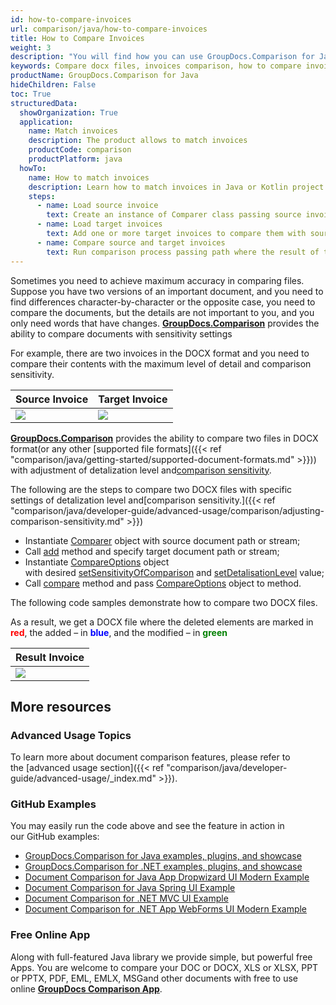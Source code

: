 ```yaml
---
id: how-to-compare-invoices
url: comparison/java/how-to-compare-invoices
title: How to Compare Invoices
weight: 3
description: "You will find how you can use GroupDocs.Comparison for Java inside your production when comparing invoices. Look at file comparison sensitivity configuration and other use cases of the GroupDocs.Comparison API"
keywords: Compare docx files, invoices comparison, how to compare invoices
productName: GroupDocs.Comparison for Java
hideChildren: False
toc: True
structuredData:
  showOrganization: True
  application:
    name: Match invoices
    description: The product allows to match invoices
    productCode: comparison
    productPlatform: java
  howTo:
    name: How to match invoices
    description: Learn how to match invoices in Java or Kotlin project
    steps:
      - name: Load source invoice
        text: Create an instance of Comparer class passing source invoice as a constructor parameter
      - name: Load target invoices
        text: Add one or more target invoices to compare them with source one
      - name: Compare source and target invoices
        text: Run comparison process passing path where the result of the comparison will be saved
---
```


Sometimes you need to achieve maximum accuracy in comparing files. Suppose you have two versions of an important document, and you need to find differences character-by-character or the opposite case, you need to compare the documents, but the details are not important to you, and you only need words that have changes. **[GroupDocs.Comparison](https://products.groupdocs.com/comparison)** provides the ability to compare documents with sensitivity settings

For example, there are two invoices in the DOCX format and you need to compare their contents with the maximum level of detail and comparison sensitivity.

| Source Invoice                                           | Target Invoice                                             |
| -------------------------------------------------------- | ---------------------------------------------------------- |
| ![](/comparison/java/images/how-to-compare-invoices.png) | ![](/comparison/java/images/how-to-compare-invoices_1.png) |

[**GroupDocs.Comparison**](https://products.groupdocs.com/comparison) provides the ability to compare two files in DOCX format(or any other [supported file formats]({{< ref "comparison/java/getting-started/supported-document-formats.md" >}})) with adjustment of detalization level and[comparison sensitivity](https://docs.groupdocs.com/display/comparisonjava/Set+Comparison+Sensitivity+While+Comparing+Documents).

The following are the steps to compare two DOCX files with specific settings of detalization level and[comparison sensitivity.]({{< ref "comparison/java/developer-guide/advanced-usage/comparison/adjusting-comparison-sensitivity.md" >}})

- Instantiate [Comparer](https://apireference.groupdocs.com/comparison/java/com.groupdocs.comparison/Comparer) object with source document path or stream;
- Call [add](<https://apireference.groupdocs.com/comparison/java/com.groupdocs.comparison/Comparer#add(java.lang.String)>) method and specify target document path or stream;
- Instantiate [CompareOptions](https://apireference.groupdocs.com/comparison/java/com.groupdocs.comparison.options/CompareOptions) object with desired [setSensitivityOfComparison](<https://apireference.groupdocs.com/comparison/java/com.groupdocs.comparison.options/CompareOptions#setSensitivityOfComparison(int)>) and [setDetalisationLevel](<https://apireference.groupdocs.com/comparison/java/com.groupdocs.comparison.options/CompareOptions#setDetalisationLevel(int)>) value;
- Call [compare](<https://apireference.groupdocs.com/comparison/java/com.groupdocs.comparison/Comparer#compare(java.lang.String,%20com.groupdocs.comparison.options.CompareOptions)>) method and pass [CompareOptions](https://apireference.groupdocs.com/comparison/java/com.groupdocs.comparison.options/CompareOptions) object to method.

The following code samples demonstrate how to compare two DOCX files.

<script src="https://gist.github.com/groupdocs-comparison-gists/c0ea4e8b64b330c78449bafa4d733b04.js"></script>

As a result, we get a DOCX file where the deleted elements are marked in <font color="red">**red**</font>, the added – in <font color="blue">**blue**</font>, and the modified – in <font color="green">**green**</font>

| Result Invoice                                             |
| ---------------------------------------------------------- |
| ![](/comparison/java/images/how-to-compare-invoices_2.png) |

## More resources

### Advanced Usage Topics

To learn more about document comparison features, please refer to the [advanced usage section]({{< ref "comparison/java/developer-guide/advanced-usage/_index.md" >}}).

### GitHub Examples

You may easily run the code above and see the feature in action in our GitHub examples:

- [GroupDocs.Comparison for Java examples, plugins, and showcase](https://github.com/groupdocs-comparison/GroupDocs.Comparison-for-Java)
- [GroupDocs.Comparison for .NET examples, plugins, and showcase](https://github.com/groupdocs-comparison/GroupDocs.Comparison-for-.NET)
- [Document Comparison for Java App Dropwizard UI Modern Example](https://github.com/groupdocs-comparison/GroupDocs.Comparison-for-Java-Dropwizard)
- [Document Comparison for Java Spring UI Example](https://github.com/groupdocs-comparison/GroupDocs.Comparison-for-Java-Spring)
- [Document Comparison for .NET MVC UI Example](https://github.com/groupdocs-comparison/GroupDocs.Comparison-for-.NET-MVC)
- [Document Comparison for .NET App WebForms UI Modern Example](https://github.com/groupdocs-comparison/GroupDocs.Comparison-for-.NET-WebForms)

### Free Online App

Along with full-featured Java library we provide simple, but powerful free Apps.
You are welcome to compare your DOC or DOCX, XLS or XLSX, PPT or PPTX, PDF, EML, EMLX, MSGand other documents with free to use online **[GroupDocs Comparison App](https://products.groupdocs.app/comparison)**.
